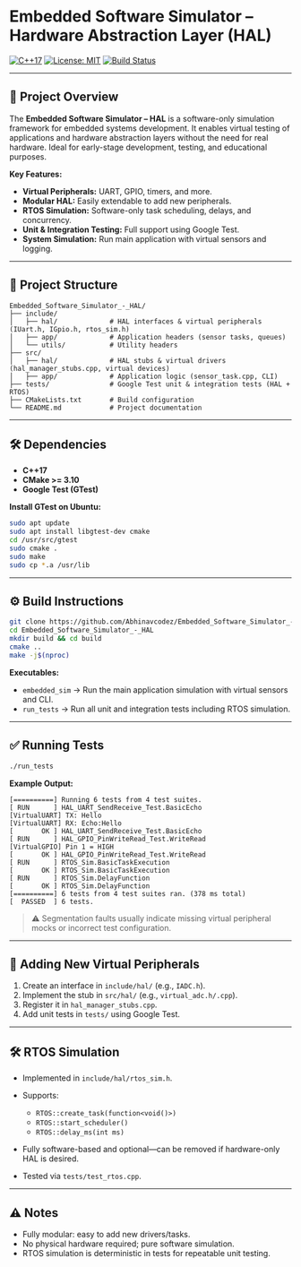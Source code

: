 # Embedded Software Simulator – Hardware Abstraction Layer (HAL)

[![C++17](https://img.shields.io/badge/C%2B%2B-17-blue)](https://isocpp.org/) [![License: MIT](https://img.shields.io/badge/License-MIT-yellow.svg)](LICENSE) [![Build Status](https://img.shields.io/badge/build-passing-brightgreen)](https://github.com/Abhinavcodez/Embedded_Software_Simulator_-_Hardware_Abstraction_Layer/actions)

---

## 📌 Project Overview

The **Embedded Software Simulator – HAL** is a software-only simulation framework for embedded systems development. It enables virtual testing of applications and hardware abstraction layers without the need for real hardware. Ideal for early-stage development, testing, and educational purposes.

**Key Features:**

* **Virtual Peripherals:** UART, GPIO, timers, and more.
* **Modular HAL:** Easily extendable to add new peripherals.
* **RTOS Simulation:** Software-only task scheduling, delays, and concurrency.
* **Unit & Integration Testing:** Full support using Google Test.
* **System Simulation:** Run main application with virtual sensors and logging.

---

## 📂 Project Structure

```
Embedded_Software_Simulator_-_HAL/
├── include/
│   ├── hal/             # HAL interfaces & virtual peripherals (IUart.h, IGpio.h, rtos_sim.h)
│   ├── app/             # Application headers (sensor tasks, queues)
│   └── utils/           # Utility headers
├── src/
│   ├── hal/             # HAL stubs & virtual drivers (hal_manager_stubs.cpp, virtual devices)
│   ├── app/             # Application logic (sensor_task.cpp, CLI)
├── tests/               # Google Test unit & integration tests (HAL + RTOS)
├── CMakeLists.txt       # Build configuration
└── README.md            # Project documentation
```

---

## 🛠 Dependencies

* **C++17**
* **CMake >= 3.10**
* **Google Test (GTest)**

**Install GTest on Ubuntu:**

```bash
sudo apt update
sudo apt install libgtest-dev cmake
cd /usr/src/gtest
sudo cmake .
sudo make
sudo cp *.a /usr/lib
```

---

## ⚙️ Build Instructions

```bash
git clone https://github.com/Abhinavcodez/Embedded_Software_Simulator_-_Hardware_Abstraction_Layer.git
cd Embedded_Software_Simulator_-_HAL
mkdir build && cd build
cmake ..
make -j$(nproc)
```

**Executables:**

* `embedded_sim` → Run the main application simulation with virtual sensors and CLI.
* `run_tests` → Run all unit and integration tests including RTOS simulation.

---

## ✅ Running Tests

```bash
./run_tests
```

**Example Output:**

```
[==========] Running 6 tests from 4 test suites.
[ RUN      ] HAL_UART_SendReceive_Test.BasicEcho
[VirtualUART] TX: Hello
[VirtualUART] RX: Echo:Hello
[       OK ] HAL_UART_SendReceive_Test.BasicEcho
[ RUN      ] HAL_GPIO_PinWriteRead_Test.WriteRead
[VirtualGPIO] Pin 1 = HIGH
[       OK ] HAL_GPIO_PinWriteRead_Test.WriteRead
[ RUN      ] RTOS_Sim.BasicTaskExecution
[       OK ] RTOS_Sim.BasicTaskExecution
[ RUN      ] RTOS_Sim.DelayFunction
[       OK ] RTOS_Sim.DelayFunction
[==========] 6 tests from 4 test suites ran. (378 ms total)
[  PASSED  ] 6 tests.
```

> ⚠ Segmentation faults usually indicate missing virtual peripheral mocks or incorrect test configuration.

---

## 📝 Adding New Virtual Peripherals

1. Create an interface in `include/hal/` (e.g., `IADC.h`).
2. Implement the stub in `src/hal/` (e.g., `virtual_adc.h/.cpp`).
3. Register it in `hal_manager_stubs.cpp`.
4. Add unit tests in `tests/` using Google Test.

---

## 🛠 RTOS Simulation

* Implemented in `include/hal/rtos_sim.h`.
* Supports:

  * `RTOS::create_task(function<void()>)`
  * `RTOS::start_scheduler()`
  * `RTOS::delay_ms(int ms)`
* Fully software-based and optional—can be removed if hardware-only HAL is desired.
* Tested via `tests/test_rtos.cpp`.

---

## ⚠ Notes

* Fully modular: easy to add new drivers/tasks.
* No physical hardware required; pure software simulation.
* RTOS simulation is deterministic in tests for repeatable unit testing.
